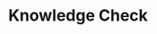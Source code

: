 ---
title: "Knowledge Check"
id: "why cloud storage"
passing_percentage: 75
questions:
    - id: "q1"
      text: "What features of cloud storage contribute to its cost-effectiveness?"
      type: "mcq"
      multiple_answers: true
      marks: 2
      options:
        - id: "a"
          text: "Reduce on-premises hardware investment"
          is_correct: true
        - id: "b"
          text: "Higher maintenance costs for users"
        - id: "c"
          text: "Subscription-based payment models"
          is_correct: true
        - id: "d"
          text: "Limited storage capacity options"
        - id: "e"
          text: "Elimnates the need to invest in physical storage infrastructure"
          is_correct: true
    - id: "q2"
      text: "Which of the following are benefits of cloud storage?"
      type: "mcq"
      multiple_answers: true
      marks: 2
      options:
        - id: "a"
          text: "Scalability"
          is_correct: true
        - id: "b"
          text: "Inflexible in changing storage requirements"
        - id: "c"
          text: "Accessibility from multiple devices"
          is_correct: true
        - id: "d"
          text: "Higher inital costs for physical infrastructure"
        - id: "e"
          text: "Enchanced collaboration opportunites"
          is_correct: true
    - id: "q3"
      text: "How does cloud storage facilitate collaboration and data management?"
      type: "mcq"
      multiple_answers: true
      marks: 2
      options:
        - id: "a"
          text: "It requires  files to be manually synchronized among users"
        - id: "b"
          text: "Allows multiple users to access and work on the same files simultaneously"
          is_correct: true
        - id: "c"
          text: "Makes it easier to share documents among team members"
          is_correct: true
        - id: "d"
          text: "Accessible from anywhere with an internet connection"
          is_correct: true
        - id: "e"
          text: "Users need specialized software for every different platform they access"
layout: "quiz"
type: "quiz"
---